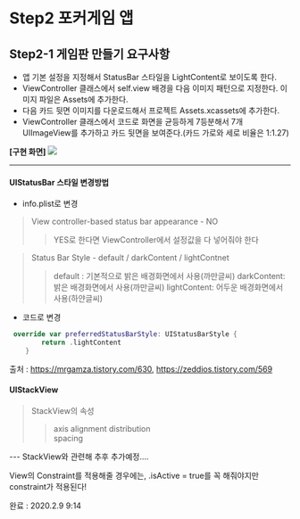 # Step2 포커게임 앱

## Step2-1 게임판 만들기 요구사항
* 앱 기본 설정을 지정해서 StatusBar 스타일을 LightContent로 보이도록 한다.
* ViewController 클래스에서 self.view 배경을 다음 이미지 패턴으로 지정한다. 이미지 파일은 Assets에 추가한다.
* 다음 카드 뒷면 이미지를 다운로드해서 프로젝트 Assets.xcassets에 추가한다.
* ViewController 클래스에서 코드로 화면을 균등하게 7등분해서 7개 UIImageView를 추가하고 카드 뒷면을 보여준다.(카드 가로와 세로 비율은 1:1.27)

 **[구현 화면]**
![](https://i.imgur.com/qEDW696.png)

---
#### UIStatusBar 스타일 변경방법
* info.plist로 변경
> View controller-based status bar appearance - NO
>> YES로 한다면 ViewController에서 설정값을 다 넣어줘야 한다

> Status Bar Style - default / darkContent / lightContnet
> 
>> default : 기본적으로 밝은 배경화면에서 사용(까만글씨)
> darkContent: 밝은 배경화면에서 사용(까만글씨)
> lightContent: 어두운 배경화면에서 사용(하얀글씨)
* 코드로 변경
``` swift
 override var preferredStatusBarStyle: UIStatusBarStyle {
        return .lightContent
    }
```
출처 : https://mrgamza.tistory.com/630, https://zeddios.tistory.com/569

#### UIStackView
>StackView의 속성
>>axis 
>>alignment 
>>distribution  
>>spacing

--- StackView와 관련해 추후 추가예정....

View의 Constraint를 적용해줄 경우에는,
.isActive = true를 꼭 해줘야지만 constraint가 적용된다!

완료 : 2020.2.9 9:14

